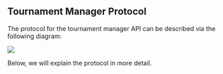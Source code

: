 ## Tournament Manager Protocol

The protocol for the tournament manager API can be described via the following diagram:

<div style="overflow:scroll">
  <img src="https://viewer.diagrams.net/?highlight=0000ff&layers=1&nav=1&title=Manager-Protocol#R7V1tc6M4Ev41rpr7YBeIN%2FNxkkzm9iq5yW1mdu7uS0o2ss0EIy%2Fg2NlfvxKIFwkZYwcRJ3FqdhMEyKDuftRPq1seGJfL7dcIrha32EPBAGjedmBcDQAAFgAD%2Bk%2FznrMWx2YN88j3sia9bLj3%2F0KsUWOta99DMXdhgnGQ%2BCu%2BcYrDEE0Trg1GEd7wl81wwH%2FqCs5RreF%2BCoN660%2FfSxasVde08sQ%2FkT9fsI8eW%2BzEEuYXs4Z4AT284ZrQNrnGYcIe8Q5FSxiiMCFnbmH0iKKB9WWRJPRNPw%2FANfk3o1eP5hjPAwRXfjya4iVpnsbkkusZXPoBHeZKRxesI%2FJxxpeBcRlhnGR%2FLbeXKKCyysWQPdP1jrPFOES03xY3GOH64nobudPnG20Vfvv5HcCvQyvr5QkGaza%2B5NW%2B43UUwiXp9xaGZDgjNl7Jcy4EMnQr%2Bud6Gdz4MxT4ITm6WKHIX6KEXG9cBaz5rmy7ICqRQNJGz%2BvpcRDAVexP0m410hKh6TqK%2FSf0O4ozzUtb8Tr0kMeOCrGlB0mEHwtFoJ1SiTCt1U1yXB8mNnJPKErQttLEhu0rwuSBo2dyCTtr5LrFTGbMDjcV%2FTNZ26Kiek5uM5Ap1LzoupQT%2BYOJ6gCx2XWxiSJaYZ8psnUxsK4E8eAoWeA5DmFQFdBBA10f2EYNaz3atsUNtiMZbMlY24aqsdbrY218vvfn4fDHirTfo%2Bjpw1uIs99AgERoBWh3LjTwdgzk4MG2jjIQ0MFQ%2F9wE%2F%2Fk1ndz%2BH3i3EE2%2Fg1%2FjP4amzD5%2BRzMUIfSgvyXD6MAQbFvnhGOYLecKowtTkMpHMsWfgCk0qpLiuUKdLQAJ7pTG8O8PZgzj8ckZAzDejjUUyvR2zaEF9qDQ%2B0xpITmaBjCO%2FSkZoUWyDHZ4K2TMouf%2FkqOhNtJ0I2%2F5Hx3tkWYXDVdbNv7Z0XP1qCK5tHGnricwmqMWiIU8jrTWBRShACbEHrneZePNbr2jOlhhIA4vWcNy%2BS5iQtmmiN1VJYFCR6Zj8x3Z7ihvyvvKXrrWV6oBxSu9QClk5MUOEiZrTjvsP9c4PzHMkIwQb00Hq215kvw1p78ZzH7KYgz0uvQNLtNgRCA2rQL4jCLWSiz9jh1bV%2F%2FIH4fx%2B7z%2FuuoSqd%2FACQpSxCWPB0sErmgwDAhZoOpNtCsFC2rQ%2FhQGn9mJCU4SvCQnAtrZHY79xMfSO26ECxK8ym%2B7gNPHeQpDlzjAVLNDnM4mbdGGaRiL27BXGRTg0AKFWiv5y0DFVQgqGo8nutEznuTvshdQKphuSTA9b3sx7jg8XLjCVNEad4CAO2JoZAfoECnC58plbG7e%2BcCOoUsfuFS4rMdOES0PPXSOaJJAnDaNEEwQGQKNuJNaiDbk%2Fwz5aGOCqdTXITs%2FJ3fHKezRQaQNRBno3ylSkN94xk4kxWe1hb%2FceQ1xQnGGOZqAGsBm4SfofgWntGUTwRVvfs2AFRNdyK2TqE3uQeVXDah7SH%2FoKPpBINwtmnaOvgGaJU2m2d7L0jWDD3cYVt3RArJ4h6PK0TIkQarznNrnnMqvehwze%2BbRHd0ZaZrpWIauj11XM0U8G1Hdty19bJuWa6tSqHpUZzQa1aRF3inhBcPbam6TdTPdK8Cl73n0Y6RYwtOtA%2BFEQfzT0kREsGqIICO6ypiXUWdeZ%2Fk1RCqA4DZIEL1f%2BbVY4TnUyd05Tn2zV0u3Ry44zpF0gDsy3fJnf8%2BK6azhKJp6U73%2F9OYmzrqWNSr4ydNNY9y9JZZ0s8owGeUc651Szt6N27RHjlGx0OPs3CXdGGCnnTd%2FiGqTl0Ugzia%2F1%2BTH%2FZm8XKmGuq6NHH6qpxbH94NnsxgpURyzHig4e2UNXrXAsy0ivXx2fy3HzFTFtGWxHj98ImKP007JcNNwTRrHSR8zEoI%2BlHyn93j%2Bk%2B%2BtYVCGf87xnCY1c11ezUzTrumYVMlykty9koHufY5XdBD40G8RCj7Y9Te0Bte%2F1q1iJ8CUrSR34gSsJ%2FE08ifoYeaHMHigNvwQoRUmrgFB8mBC7Cy7%2F5Ic0Vn0vToMuRmcPEcwJTlQZ47QAAGWNRrrFVMWgLQ9SXAaSMK%2BT1ENELLkhzNAdAoQZn8AcaKMoh4nPDOKJkbBi8oErxzntWShhO5mDoubNzqdMzKMZvjekNdcTXloqmU4kYyHoW7xbKBIZj90choKSfGFYvU0%2F9iqshKidfhQZgt8ki%2F6HrLme0Yn5s7wCqMbdXAqMmP7QSeJClXLw75N4rT65W2l%2BVclZ3QjOeoGcLKTVcDIUKuTEjG57GSBKkFIp5LpbLX31%2BQFR0Uh0b4qMWWJ5bZsGfClE%2FnWT1imM8goIGnIGKBNuHF2XE7m9OC5cnAy9M8hTqntaMUP74NZDhjpR4aEaotPkr5UT7Oy9cEupllik7%2FR5DxK76gaQxrpRantEVMlpIdRvU81Fpj16vnThE7BcEnnunASZ8SqdvweiWFujScfObJV%2BP8MNggP5TDDsc23gxmuyYeMLHc8cqs%2FHQFGc7eKscNR5aKfseMF2OH2hx27OKjmjnIIUx9Dcuqe4jmGdMCqtG32uSptT5LvQ%2FdfN4%2BOd6c73358fbz8Q7ZHwaGzyJFG1d5qdw59NZLUSA%2BUL1MIkgUiW2g9y9hCR7rwLN3NK1J1AIqmlXLloYz%2FPKxXHi1Ieb9LD00Wd0oOpvQ5W9Q7ny4yqDZ4QOZZ3h%2BsBWnbO5bHRXsPLXAbAjE%2BbXZb4SbVItn69hlQOgUU47W9TsMQjUHoohMPVPrue3YhK8LMtzUhf7AwswFeMcwsFd1p7kTWqGVvIsgsfYN6jPlM1JoWZQQ33K3Lr1eWVo8Un8W3W3zFzkC5%2Bbn1tNxexaeq6oPMalz1vYbZfBenkTqa8V34SQOW7M1dzxwm%2Bs70EIZ0FBOCpUS5tB%2FlyYjevorwk0%2FlDLRJet2Ctsqyz598WJwvfDGgzdbhNHVwdvWVP%2F7onHi%2BB6AscYax6whlyKaYsSq6mH%2FYS%2FjizvyjkQ7GgyNykN4vAR2KESfbHWnVn6PXRTWR2O7pWXFESpdFKLsAT%2FLQVe5ITD7xYyLl%2BD2U0TWa6MmHnnRZGPLNxJ725i1aPUGEGPCpbY7YFhSAuG2NuoREuT6oqpj5gBgA%2BsMAuTLpuTSZMtHdGFWsWMpf%2F7w7zUuYFLBfmUnpqkpjWlApCurCRSVg1CnUmcPs4TCmuNYpq56VZS3byrSrHpMMMKZ79edpMZz0%2Fay%2B2s%2BKqtdh6IfzNEtGlPDGXwawHFZ2ho78dOEH3g18xmv6bkRk08f86GKBI%2F8vGm8uMUiQaHnFfZIud7AINNWhu1w2utB0C7fchTcwTvKn4aLZ9MYlmdj98ILNTelFgiaoCL8ZQk60kZOAavzU1kDOVLjSamusSDuAjOF2gT3fwikqYiAs8Yq4t3G2NV7WzPRww5QN5WX9MN2LcXcoht2Q7f04kGz7SDAmKKM7VIOzXR2zC2n4KIW9dLfHfFe%2BPJS0wDHiejsjXpNei9sFWJJlgQLcOv%2B2C7lOv4VV%2Fl1pqZZmDTpLS91blcbmhr0b8Vo9RYAMgd2ZYt5fW3ZX66dfcgdUpQgUqaopVrDkAD5L9T0yPPDq%2BQB50kdZ1WxzmdKuwfeoju6BDmpreoM3SoTHfLGOZRmvi3BNy%2BHKAU7gB6YreHat62lBbd4djce1qqK%2B8E5V2c9HxbseK3Z2RbSEGVMdoJ135z3I4xbjV6Zt1jzuXuNX0t15O9kEbh8DZCvuKWUc5Cv%2FOZPL9oUrcgU8rqtvlUiYhxLoBxlLZOv76yjKwiGpkM9L9%2Fu%2BEhRwGmlIFu6lHHDcwYbtcpV8Cz7SzoHfT8f6KgERMjJqiZOtF9v2daTYP5FuW9ypf5KVDlbW3WQFhO%2FRVTFOsLhY%2FqAdFBefBia8KoGp5dI4xxaJiOk%2BtY4Ug4Jk%2F%2BEzKHQECq9eNUyLhsfCFofqKIxkd8MzhWlPYRytvy%2BIkctPFYX5uUi%2FXyyjFdxCq7gY1o7mkP9SUNnBduQEJ1mky%2FiszifOjAs9wXDP2n9lGY5gzjqglXjZolnWmD8JW977FCP6y6caOoPp8t8M09dY4jTXOuNZcWvM%2B6hsSjQO2fepjSXWIX4b4THWYcz%2FhP5vD5vJ3XWy2ZraL2PxKKmnf%2BfgVpOVRKLt84s0ZflF5DDCFG%2FKuYyMyeIWe9RR%2BPI3">
</div>

Below, we will explain the protocol in more detail.
